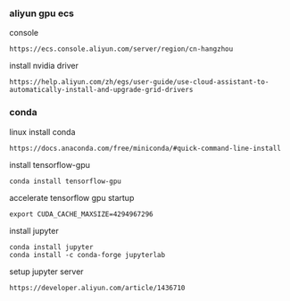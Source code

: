 ### aliyun gpu ecs

console

```
https://ecs.console.aliyun.com/server/region/cn-hangzhou
```

install nvidia driver

```
https://help.aliyun.com/zh/egs/user-guide/use-cloud-assistant-to-automatically-install-and-upgrade-grid-drivers
```

### conda

linux install conda

```
https://docs.anaconda.com/free/miniconda/#quick-command-line-install
```

install tensorflow-gpu

```
conda install tensorflow-gpu
```

accelerate tensorflow gpu startup

```
export CUDA_CACHE_MAXSIZE=4294967296
```

install jupyter

```
conda install jupyter
conda install -c conda-forge jupyterlab
```

setup jupyter server

```
https://developer.aliyun.com/article/1436710
```

